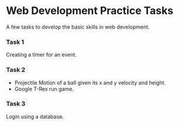 # Web Development Practice Tasks
A few tasks to develop the basic skills in web development.

### Task 1
Creating a timer for an event.

### Task 2
* Projectile Motion of a ball given its x and y velocity and height.
* Google T-Rex run game.

### Task 3
Login using a database.

